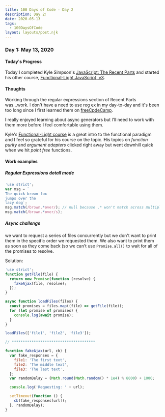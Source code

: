 ```yaml
---
title: 100 Days of Code - Day 2
description: Day 2!
date: 2020-05-13
tags: 
  - 100DaysOfCode
layout: layouts/post.njk
---
```


### Day 1: May 13, 2020

#### Today's Progress

Today I completed Kyle Simpson's [JavaScript: The Recent Parts](https://frontendmasters.com/courses/js-recent-parts/) and started his other course, [Functional-Light JavaScript, v3](https://frontendmasters.com/courses/functional-javascript-v3/).

#### Thoughts

Working through the regular expressions section of Recent Parts was...work. I don't have a need to use reg ex in my day-to-day and it's been too long since I first learned them on [freeCpdeCamp](https://www.freecodecamp.org/).

I really enjoyed learning about async generators but I'll need to work with them more before I feel comfortable using them.

Kyle's [Functional-Light course](https://frontendmasters.com/courses/functional-javascript-v3/) is a great intro to the functional paradigm and I feel so grateful for his course on the topic. His topics on *function purity* and *argument adapters* clicked right away but went downhill quick when we hit *point free* functions.

#### Work examples

##### Regular Expressions dotall mode

```js
'use strict';
var msg = `
The quick brown fox
jumps over the
lazy dog`;
msg.match(/brown.*over/); // null because .* won't match across multiple lines
msg.match(/brown.*over/s);
```

##### Async challenge

we want to request a series of files concurrently but we don't want to print them in the specific order we requested them. We also want to print them as soon as they come back (so we can't use `Promise.all()` to wait for all of the promises to resolve.

Solution:

```js
'use strict';
function getFile(file) {
  return new Promise(function (resolve) {
    fakeAjax(file, resolve);
  });
}

async function loadFiles(files) {
  const promises = files.map((file) => getFile(file));
  for (let promise of promises) {
    console.log(await promise);
  }
}

loadFiles(['file1', 'file2', 'file3']);

// **************************************

function fakeAjax(url, cb) {
  var fake_responses = {
    file1: 'The first text',
    file2: 'The middle text',
    file3: 'The last text',
  };
  var randomDelay = (Math.round(Math.random() * 1e4) % 8000) + 1000;

  console.log('Requesting: ' + url);

  setTimeout(function () {
    cb(fake_responses[url]);
  }, randomDelay);
}
```